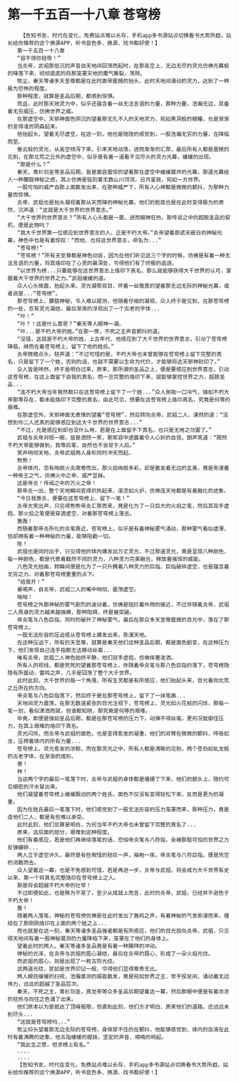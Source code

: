 # 第一千五百一十八章 苍穹榜
        【告知书友，时代在变化，免费站点难以长存，手机app多书源站点切换看书大势所趋，站长给你推荐的这个换源APP，听书音色多、换源、找书都好使！】
       第一千五百一十八章
       “容不得你轻辱！”
       当炎帝，武祖那低沉的声音自天地间回荡而起时，在那高空上，无边无尽的灵光仿佛光幕般的降落下来，彻彻底底的将那笼罩天地的魔气撕裂，荡除。
       牧尘，秦天等诸多天至尊都是在此时面带震撼的抬头，此时天地间涌动的灵力，达到了一种极为恐怖的程度。
       那种程度，就算是圣品后期，都感到惊惧。
       而且，此时那天地灵力中，似乎还蕴含着一丝无法言语的力量，那种力量，浩瀚无边，具备着无穷威压，仿佛世界之威。
       在那虚空中，天邪神面色阴沉的望着那无孔不入的天地灵力，宛如黑洞般的眼瞳，也是渐渐的变得凌厉阴森起来。
       他抬起头，望着无尽虚空，在这一刻，他也是隐隐的感觉到，一股浩瀚无穷的力量，在降临而至。
       垂云般的灵光，从高空倾泻下来，引来天地动荡，进而渐渐的汇聚，最后所有人都是震撼的见到，在那北荒之丘外的虚空中，似乎是有着一道看不见尽头的灵力光幕，缓缓的出现。
       “那是什么？”
       秦天，青衫剑圣等圣品后期，皆是面容震惊的望着那在虚空中缓缓展开的光幕，那道光幕给人一种朦胧神秘之感，其上仿佛是铭刻着无数山川河流，日月星辰，宛如一方世界。
       一股可怕的威严自那上面散发出来，在那种威严下，所有人心神都是微微的颤抖，为那种力量而惊惧。
       炎帝，武祖也是抬头凝视着那从天而降的神秘光幕，他们的脸庞也是在此时变得极为的肃然，沉声道：“这就是大千世界的世界意志。”
       “大千世界的世界意志？”所有人心头都是一震，进而眼神狂热，那传说之中的超脱圣品的契机，便是此物吗？
       “我大千世界第一位感应到世界意志的人，正是不朽大帝。”炎帝望着那遮天蔽日的神秘光幕，神色中也是有着惊叹：“而他，也将这世界意志，命名为...”
       “苍穹榜!”
       “苍穹榜？”所有天至尊都是神色动容，因为在他们听见这三个字的时候，仿佛是有着一种无法言语的力量，将其烙印在了心灵的最深处，令得他们有了终极的追逐。
       “以世界为榜...只要能够在这世界意志上烙印下真名，那么就能够获得大千世界的认可，掌握着大千世界的世界之力。”武祖缓缓的道。
       众人心头微震，抬起头来，灵光凝聚双目，怀着一丝敬畏的望着那无边无际的神秘光幕，或者说是...“苍穹榜”。
       那苍穹榜上，朦胧神秘，令人难以窥测，但随着仔细的凝视，众人终于是见到，在那苍穹榜的一处，忽有灵光凝结，最后渐渐的浮现出了一个古老的字体...
       “叶！”
       “叶？！这是什么意思？”秦天等人眼神一凝。
       “叶...是不朽大帝的姓。”在那一旁，不死之主声音颤抖的道。
       “没错，这就是不朽大帝的姓，上古年代，他感应到了大千世界的世界意志，引动了苍穹榜降临，继而在着苍穹榜上，留下了他的姓氏。”
       炎帝微微点头，轻声道：“不过可惜的是，不朽大帝也未曾能够在苍穹榜上留下完整的真名，只是留下了一个姓，否则的话，也就不需要以生命为代价，才能够将这天邪神封印了。”
       众人皆是哗然，终于是明白过来，原来，那所谓的圣品之上，便是要感应到世界意志，引动这苍穹榜，在这上面留下自我的真名，而一旦完整的烙印下来，就能够掌控世界之力，超脱圣品...
       “连不朽大帝当年竟然都只在这苍穹榜上留下了一个姓...”众人倒吸一口冷气，强如不朽大帝那等存在，都未能烙印下完整的真名，由此可见，想要在这苍穹榜上烙印真名，究竟是何等的艰难。
       在那虚空外，天邪神面无表情的望着“苍穹榜”，然后转向炎帝，武祖二人，漠然的道：“没想到你二人还真的能够感应到这大千世界的世界意志...”
       “不过，光是感应到却也没什么用，若是在上面留不下真名，也只是无用之功罢了。”
       武祖与炎帝对视一眼，皆是洒然一笑，那笑容中透露着令人心折的自信，朗声笑道：“既然不朽大帝能够做到，我等后辈，自然也不会甘于人后。”
       笑声响彻天地，炎帝武祖两人身形同时冲天而起。
       熊熊！
       炎帝体内，忽有绚丽火炎席卷而出，那火焰绚丽多彩，却是散发着无边的玄奥，竟是弥漫着一种帝王之气，仿佛火中之帝，威严显赫。
       这是帝炎！传闻之中的万火之帝！
       那帝炎一出，整个天地瞬间变得炽热起来，滚烫如火炉，仿佛连天地都是有着融化的迹象。
       “今日我萧炎，便要在这苍穹榜上，留下一笔！”
       炎帝大笑出声，只见得熊熊帝炎汇聚而来，竟是化为了一只巨大的火焰之笔，然后其双手虚抱，那火焰之笔便是穿透虚空，对着那苍穹榜上落去。
       轰轰！
       而随着那帝炎所化的炎笔靠近，苍穹榜上，似乎是有着神秘雾气涌动，那种雾气看似虚薄，但却拥有着一种神秘的力量，能够阻截一切。
       嘭！
       武祖也是同时出手，只见得他的体内爆发出万丈灵光，不过那道灵光，竟是呈现八种颜色，每一种颜色，都是代表着截然不同的灵力，八种灵力完美融合，释放着强悍的威能。
       八色灵光扭曲，转瞬间便是化为了一只升腾着八种灵力的巨指，巨指破碎虚空，也是蕴含着无穷之力，对着那苍穹榜重重的点下。
       “给我开！”
       暴喝声，自炎帝，武祖二人的嘴中响彻，震荡虚空。
       嗡嗡！
       苍穹榜之外那神秘的雾气剧烈的波动着，仿佛是阻拦着外物的接近，不过伴随着炎帝，武祖二人周身的灵力越来越强横，那种阻碍，终是被突破。
       帝炎笔与八色巨指，同时的破开了神秘雾气，最后在那众多天至尊震撼的目光中，落在了那苍穹榜上。
       一股无法形容的压迫感从苍穹榜上爆发出来，弥漫天地。
       在这种压迫下，所有的天至尊，就算是秦天他们这种圣品后期，都是面色剧变，在这种压力下，他们发现自己连手指都无法移动丝毫...
       唯有炎帝，武祖二人神色始终平静，他们双手虚抱，仿佛挥墨泼洒。
       所有人的视线，都是死死的望着那苍穹榜上，伴随着帝炎笔与那八色巨指的落下，苍穹榜隐隐有所震动，雷鸣之声，几乎是回荡了整个大千世界。
       此时此刻，大千世界的每一个角落，所有生灵都是有所感应，他们抬起头来，目光看向北荒之丘所在的方向。
       帝炎笔与八色巨指落下，然后终于是在那苍穹榜上，留下了一抹笔画...
       天地间灵力震荡，在那无数道紧张的目光注视下，苍穹榜上，灵光如火花般的闪烁，那每一笔一划，看似潇洒而就，但谁都知晓，那究竟是何等的艰难。
       毕竟，即便是强如圣品后期，都是在那苍穹榜的压力下，动弹不得丝毫，更何况抵御住压力，在其上艰难的烙印下真名。
       灵光闪烁，而炎帝与武祖的面色，也是变得愈发的凝重，他们的双臂在微微的颤抖，呼吸如龙，压榨着体内的所有力量...
       苍穹榜上，灵光愈发的浓郁，而在那灵光之中，所有人都是清晰的见到，两个苍劲如虬龙般的古老字体，在渐渐的成形。
       萧！
       林！
       当这两个字的最后一笔落下时，炎帝与武祖的身体都是僵硬了下来，他们的额头上，隐约可见细密的汗水冒出来。
       他们凝望着苍穹榜上缓缓飘动的两个姓氏，面色不仅没有变得轻松下来，反而是更为的凝重。
       因为在姓氏最后一笔落下时，他们感觉到了一股无法形容的压力笼罩而来，那种压力，竟是连他们二人，都是有些难以承受。
       此时此刻，他们总算是明白，为何当年不朽大帝也未曾留下完整的真名了...
       原来，这后面的部分，艰难到这种程度。
       他们有着感应，若是他们再继续落笔的话，恐怕帝炎笔与八符指，会被那股可怕的世界之力反弹碾碎...
       两人立于虚空许久，最终是有些惋惜的轻叹一声，袖袍一挥，帝炎笔与八符巨指，便是凭空的消散而去。
       众人望着这一幕，也是不免感到可惜，若是再进一步，炎帝与武祖，将会成为大千世界有史以来，第一个将真名完整烙印在苍穹榜上之人。
       那是将会超越不朽大帝的壮举！
       不过即便如此，也是殊为不易了，至少从成就上而言，此时的炎帝，武祖，已经并不逊色于不朽大帝！
       轰！
       随着两人落笔，神秘的苍穹榜仿佛是在此时发出了轰鸣之声，有着神秘的气息弥漫而来，缠绕在了那刚刚烙印在上面的两个姓之上...
       而也就是在这一刻，秦天等诸多圣品强者都是有所感应，他们的目光投向炎帝，武祖，只见得天地间有着一股神秘莫测的力量降临下来，笼罩在了他们的身体上。
       望着此时的两人，秦天等诸多圣品竟是有着一种膜拜的冲动。
       神秘的光泽，在炎帝与武祖的眉心凝结，最后在炎帝的眉心，形成了一朵火焰光纹。
       而武祖的眉心，则是出现了一枚古符光纹。
       这两道光纹，犹如是世界印记一般，令得他们显得尊贵无比。
       两人眼目缓缓的扫视，浩瀚莫测的威能散发，竟是宛如世界之主，举手投足间，涌动着无边伟力，远远的超越了圣品层次。
       秦天，不死之主，青衫剑圣，真龙帝等众多圣品后期望着这一幕，然后那眼中便是有着浓浓的狂热与向往之色涌了出来。
       他们原本以为是抵达了顶峰极限，但直到此刻，他们方才明白，原来他们的道路，还远远未到尽头...
       “这就是苍穹榜吗...”
       牧尘仰头望着那无边无际的苍穹榜，身体禁不住的在颤抖，他能够感觉到，体内的血液在此时有着沸腾的迹象，他五指缓缓的握拢，坚定的声音，喃喃的响起。
       “我此生之愿，但求榜上有名。”
       ....
       ....
       【告知书友，时代在变化，免费站点难以长存，手机app多书源站点切换看书大势所趋，站长给你推荐的这个换源APP，听书音色多、换源、找书都好使！】